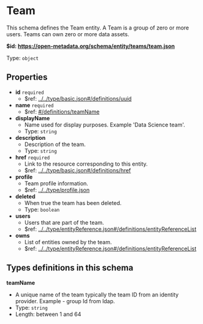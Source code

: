 # Team

This schema defines the Team entity. A Team is a group of zero or more users. Teams can own zero or more data assets.

<b id="httpsopen-metadata.orgschemaentityteamsteam.json">&#36;id: https://open-metadata.org/schema/entity/teams/team.json</b>

Type: `object`

## Properties
 - <b id="#https://open-metadata.org/schema/entity/teams/team.json/properties/id">id</b> `required`
	 - &#36;ref: [../../type/basic.json#/definitions/uuid](#....typebasic.jsondefinitionsuuid)
 - <b id="#https://open-metadata.org/schema/entity/teams/team.json/properties/name">name</b> `required`
	 - &#36;ref: [#/definitions/teamName](#/definitions/teamName)
 - <b id="#https://open-metadata.org/schema/entity/teams/team.json/properties/displayName">displayName</b>
	 - Name used for display purposes. Example 'Data Science team'.
	 - Type: `string`
 - <b id="#https://open-metadata.org/schema/entity/teams/team.json/properties/description">description</b>
	 - Description of the team.
	 - Type: `string`
 - <b id="#https://open-metadata.org/schema/entity/teams/team.json/properties/href">href</b> `required`
	 - Link to the resource corresponding to this entity.
	 - &#36;ref: [../../type/basic.json#/definitions/href](#....typebasic.jsondefinitionshref)
 - <b id="#https://open-metadata.org/schema/entity/teams/team.json/properties/profile">profile</b>
	 - Team profile information.
	 - &#36;ref: [../../type/profile.json](#....typeprofile.json)
 - <b id="#https://open-metadata.org/schema/entity/teams/team.json/properties/deleted">deleted</b>
	 - When true the team has been deleted.
	 - Type: `boolean`
 - <b id="#https://open-metadata.org/schema/entity/teams/team.json/properties/users">users</b>
	 - Users that are part of the team.
	 - &#36;ref: [../../type/entityReference.json#/definitions/entityReferenceList](#....typeentityreference.jsondefinitionsentityreferencelist)
 - <b id="#https://open-metadata.org/schema/entity/teams/team.json/properties/owns">owns</b>
	 - List of entities owned by the team.
	 - &#36;ref: [../../type/entityReference.json#/definitions/entityReferenceList](#....typeentityreference.jsondefinitionsentityreferencelist)


## Types definitions in this schema
**teamName**

 - A unique name of the team typically the team ID from an identity provider. Example - group Id from ldap.
 - Type: `string`
 - Length: between 1 and 64


